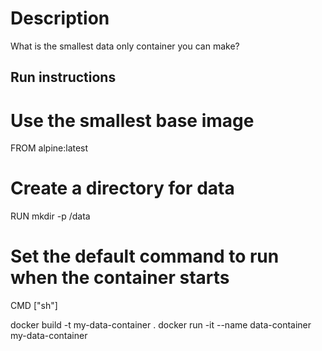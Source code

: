 # Description
What is the smallest data only container you can make?


## Run instructions

# Use the smallest base image
FROM alpine:latest

# Create a directory for data
RUN mkdir -p /data

# Set the default command to run when the container starts
CMD ["sh"]


docker build -t my-data-container .
docker run -it --name data-container my-data-container
